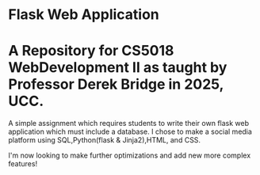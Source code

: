 # Flask Web Application
# A Repository for CS5018 WebDevelopment II as taught by Professor Derek Bridge in 2025, UCC.

A simple assignment which requires students to write their own flask web application which must include a database. 
I chose to make a social media platform using SQL,Python(flask & Jinja2),HTML, and CSS.

I'm now looking to make further optimizations and add new more complex features!
